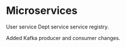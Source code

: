 # Microservices

User service Dept service service registry.

Added Kafka producer and consumer changes.
